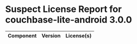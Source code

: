 
Suspect License Report for couchbase-lite-android 3.0.0
=======================================================

|Component|Version|License(s)|
| :--- | :--- | :--- |
